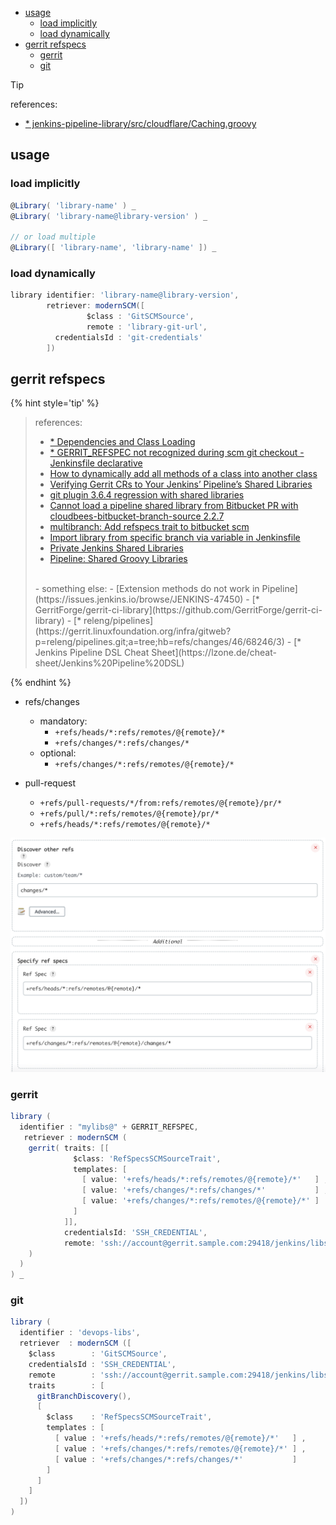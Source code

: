 <!-- START doctoc generated TOC please keep comment here to allow auto update -->
<!-- DON'T EDIT THIS SECTION, INSTEAD RE-RUN doctoc TO UPDATE -->

- [usage](#usage)
  - [load implicitly](#load-implicitly)
  - [load dynamically](#load-dynamically)
- [gerrit refspecs](#gerrit-refspecs)
  - [gerrit](#gerrit)
  - [git](#git)

<!-- END doctoc generated TOC please keep comment here to allow auto update -->

> [!TIP]
> references:
> - [* jenkins-pipeline-library/src/cloudflare/Caching.groovy](https://github.com/AckeeDevOps/jenkins-pipeline-library/blob/master/src/cloudflare/Caching.groovy)

## usage
### load implicitly
```groovy
@Library( 'library-name' ) _
@Library( 'library-name@library-version' ) _

// or load multiple
@Library([ 'library-name', 'library-name' ]) _
```

### load dynamically
```groovy
library identifier: 'library-name@library-version',
        retriever: modernSCM([
                 $class : 'GitSCMSource',
                 remote : 'library-git-url',
          credentialsId : 'git-credentials'
        ])
```


## gerrit refspecs

{% hint style='tip' %}
> references:
> - [* Dependencies and Class Loading](https://www.jenkins.io/doc/developer/plugin-development/dependencies-and-class-loading/)
> - [* GERRIT_REFSPEC not recognized during scm git checkout - Jenkinsfile declarative](https://stackoverflow.com/a/69119448/2940319)
> - [How to dynamically add all methods of a class into another class](https://stackoverflow.com/a/45606058/2940319)
> - [Verifying Gerrit CRs to Your Jenkins’ Pipeline’s Shared Libraries](https://dustinoprea.com/2018/07/25/jenkins-how-to-verify-gerrit-crs-to-your-jenkins-pipeline-shared-libraries/)
> - [git plugin 3.6.4 regression with shared libraries](https://issues.jenkins.io/browse/JENKINS-48061?page=com.atlassian.jira.plugin.system.issuetabpanels%3Acomment-tabpanel&showAll=true)
> - [Cannot load a pipeline shared library from Bitbucket PR with cloudbees-bitbucket-branch-source 2.2.7](https://issues.jenkins.io/browse/JENKINS-48295)
> - [multibranch: Add refspecs trait to bitbucket scm](https://opendev.org/jjb/jenkins-job-builder/commit/74d2e1302c748f3db0f4fef03a5ff154e32909ae)
> - [Import library from specific branch via variable in Jenkinsfile](https://stackoverflow.com/questions/60224615/import-library-from-specific-branch-via-variable-in-jenkinsfile)
> - [Private Jenkins Shared Libraries](https://medium.com/@AndrzejRehmann/private-jenkins-shared-libraries-540abe7a0ab7)
> - [Pipeline: Shared Groovy Libraries](https://www.jenkins.io/doc/pipeline/steps/workflow-cps-global-lib/)
> <br>
> - something else:
>   - [Extension methods do not work in Pipeline](https://issues.jenkins.io/browse/JENKINS-47450)
>   - [* GerritForge/gerrit-ci-library](https://github.com/GerritForge/gerrit-ci-library)
>   - [* releng/pipelines](https://gerrit.linuxfoundation.org/infra/gitweb?p=releng/pipelines.git;a=tree;hb=refs/changes/46/68246/3)
>   - [* Jenkins Pipeline DSL Cheat Sheet](https://lzone.de/cheat-sheet/Jenkins%20Pipeline%20DSL)
{% endhint %}

- refs/changes
  - mandatory:
    - `+refs/heads/*:refs/remotes/@{remote}/*`
    - `+refs/changes/*:refs/changes/*`
  - optional:
    - `+refs/changes/*:refs/remotes/@{remote}/*`

- pull-request
  - `+refs/pull-requests/*/from:refs/remotes/@{remote}/pr/*`
  - `+refs/pull/*:refs/remotes/@{remote}/pr/*`
  - `+refs/heads/*:refs/remotes/@{remote}/*`

![gerrit libs](../../screenshot/jenkins/gerrit-libs.png)

### gerrit
```groovy
library (
  identifier : "mylibs@" + GERRIT_REFSPEC,
   retriever : modernSCM (
    gerrit( traits: [[
              $class: 'RefSpecsSCMSourceTrait',
              templates: [
                [ value: '+refs/heads/*:refs/remotes/@{remote}/*'   ] ,
                [ value: '+refs/changes/*:refs/changes/*'           ] ,
                [ value: '+refs/changes/*:refs/remotes/@{remote}/*' ]
              ]
            ]],
            credentialsId: 'SSH_CREDENTIAL',
            remote: 'ssh://account@gerrit.sample.com:29418/jenkins/libs'
    )
  )
) _
```

### git
```groovy
library (
  identifier : 'devops-libs',
  retriever  : modernSCM ([
    $class        : 'GitSCMSource',
    credentialsId : 'SSH_CREDENTIAL',
    remote        : 'ssh://account@gerrit.sample.com:29418/jenkins/libs',
    traits        : [
      gitBranchDiscovery(),
      [
        $class    : 'RefSpecsSCMSourceTrait',
        templates : [
          [ value : '+refs/heads/*:refs/remotes/@{remote}/*'   ] ,
          [ value : '+refs/changes/*:refs/remotes/@{remote}/*' ] ,
          [ value : '+refs/changes/*:refs/changes/*'           ]
        ]
      ]
    ]
  ])
)
```
